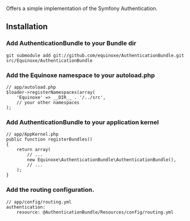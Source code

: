 Offers a simple implementation of the Symfony Authentication.

## Installation

### Add AuthenticationBundle to your Bundle dir

    git submodule add git://github.com/equinoxe/AuthenticationBundle.git src/Equinoxe/AuthenticationBundle

### Add the Equinoxe namespace to your autoload.php

    // app/autoload.php
    $loader->registerNamespaces(array(
        'Equinoxe' => __DIR__ . '/../src',
        // your other namespaces
    );

### Add AuthenticationBundle to your application kernel

    // app/AppKernel.php
    public function registerBundles()
    {
        return array(
            // ...
            new Equinoxe\AuthenticationBundle\AuthenticationBundle(),
            // ...
        );
    }

### Add the routing configuration.

    // app/config/routing.yml
    authentication:
        resource: @AuthenticationBundle/Resources/config/routing.yml